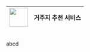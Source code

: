 <img src="https://github.com/user-attachments/assets/f521acdb-4507-4aee-8abd-ac88f80318bb" width="50" height="50"/> | 거주지 추천 서비스</h1>|
--- | --- |
<br>
abcd
